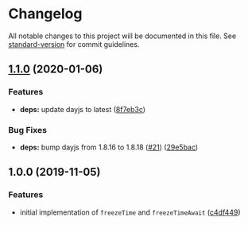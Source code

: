 # Changelog

All notable changes to this project will be documented in this file. See [standard-version](https://github.com/conventional-changelog/standard-version) for commit guidelines.

## [1.1.0](https://github.com/plandek-utils/ts-time-utils/compare/v1.0.0...v1.1.0) (2020-01-06)


### Features

* **deps:** update dayjs to latest ([8f7eb3c](https://github.com/plandek-utils/ts-time-utils/commit/8f7eb3cfc4974dd01f27b9ba96ea56b36288ae30))


### Bug Fixes

* **deps:** bump dayjs from 1.8.16 to 1.8.18 ([#21](https://github.com/plandek-utils/ts-time-utils/issues/21)) ([29e5bac](https://github.com/plandek-utils/ts-time-utils/commit/29e5baca0a1a3f5e658c689faca9534784346eb5))

## 1.0.0 (2019-11-05)


### Features

* initial implementation of `freezeTime` and `freezeTimeAwait` ([c4df449](https://github.com/plandek-utils/ts-time-utils/commit/c4df449c841b56faa392117b4d682efc99c20387))

